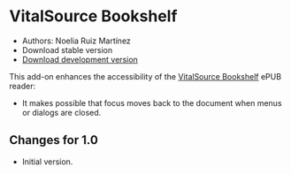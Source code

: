 # VitalSource Bookshelf #
* Authors: Noelia Ruiz Martínez
* Download stable version
* [Download development version][2]

This add-on enhances the accessibility of the [VitalSource Bookshelf][3] ePUB reader:

* It makes possible that focus moves back to the document when menus or dialogs are closed.

## Changes for 1.0
* Initial version.

[2]: https://github.com/nvdaes/vitalsourcebookshelf/releases/download/1.0-dev/vitalSourceBookshelf-1.0-dev.nvda-addon

[3]: https://support.vitalsource.com/hc/en-us/articles/201344733-Bookshelf-Download-Page
